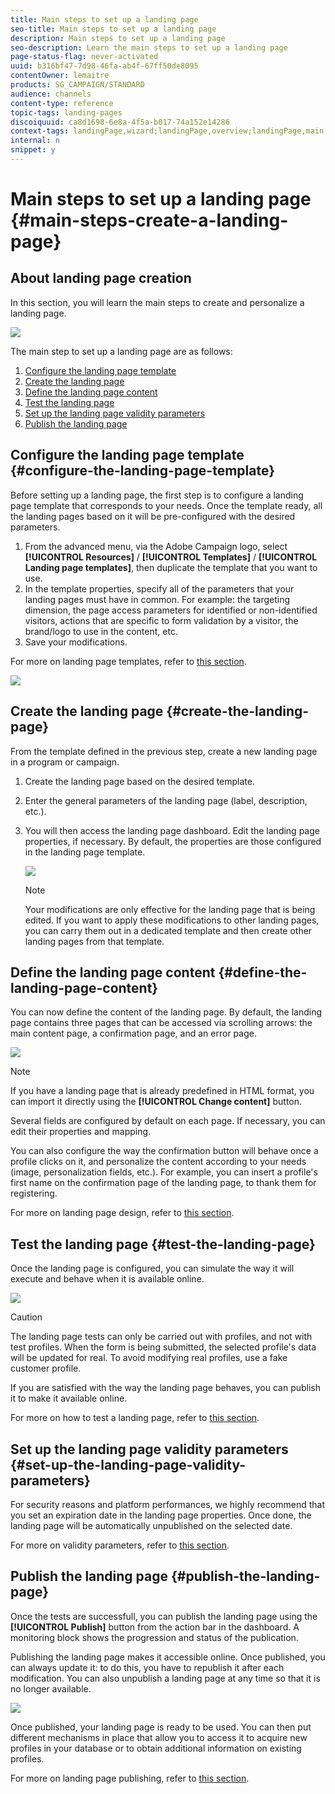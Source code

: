 ```yaml
---
title: Main steps to set up a landing page
seo-title: Main steps to set up a landing page
description: Main steps to set up a landing page
seo-description: Learn the main steps to set up a landing page
page-status-flag: never-activated
uuid: b316bf47-7d98-46fa-ab4f-67ff50de8095
contentOwner: lemaitre
products: SG_CAMPAIGN/STANDARD
audience: channels
content-type: reference
topic-tags: landing-pages
discoiquuid: ca8d1698-6e8a-4f5a-b017-74a152e14286
context-tags: landingPage,wizard;landingPage,overview;landingPage,main
internal: n
snippet: y
---
```


# Main steps to set up a landing page {#main-steps-create-a-landing-page}

## About landing page creation

In this section, you will learn the main steps to create and personalize a landing page.

![](assets/lp-steps-overview.png)

The main step to set up a landing page are as follows:

1. [Configure the landing page template](../../channels/main-steps-to-set-up-a-landing-page.md#configure-the-landing-page-template)
1. [Create the landing page](../../channels/main-steps-to-set-up-a-landing-page.md#create-the-landing-page)
1. [Define the landing page content](../../channels/main-steps-to-set-up-a-landing-page.md#define-the-landing-page-content)
1. [Test the landing page](../../channels/main-steps-to-set-up-a-landing-page.md#test-the-landing-page)
1. [Set up the landing page validity parameters](../../channels/main-steps-to-set-up-a-landing-page.md#set-up-the-landing-page-validity-parameters)
1. [Publish the landing page](../../channels/main-steps-to-set-up-a-landing-page.md#publish-the-landing-page)

## Configure the landing page template {#configure-the-landing-page-template}

Before setting up a landing page, the first step is to configure a landing page template that corresponds to your needs. Once the template ready, all the landing pages based on it will be pre-configured with the desired parameters.

1. From the advanced menu, via the Adobe Campaign logo, select **[!UICONTROL Resources]** / **[!UICONTROL Templates]** / **[!UICONTROL Landing page templates]**, then duplicate the template that you want to use.
1. In the template properties, specify all of the parameters that your landing pages must have in common. For example: the targeting dimension, the page access parameters for identified or non-identified visitors, actions that are specific to form validation by a visitor, the brand/logo to use in the content, etc.
1. Save your modifications.

For more on landing page templates, refer to [this section](../../channels/landing-pages/about-landing-pages.md).

![](assets/lp-steps1.png)

## Create the landing page {#create-the-landing-page}

From the template defined in the previous step, create a new landing page in a program or campaign.

1. Create the landing page based on the desired template.

1. Enter the general parameters of the landing page (label, description, etc.).

1. You will then access the landing page dashboard. Edit the landing page properties, if necessary. By default, the properties are those configured in the landing page template.

    ![](assets/lp-steps3.png)

    >[!NOTE]
    >
    >Your modifications are only effective for the landing page that is being edited. If you want to apply these modifications to other landing pages, you can carry them out in a dedicated template and then create other landing pages from that template.

## Define the landing page content {#define-the-landing-page-content}

You can now define the content of the landing page. By default, the landing page contains three pages that can be accessed via scrolling arrows: the main content page, a confirmation page, and an error page.

![](assets/lp-steps4.png)

>[!NOTE]
>
>If you have a landing page that is already predefined in HTML format, you can import it directly using the **[!UICONTROL Change content]** button.

Several fields are configured by default on each page. If necessary, you can edit their properties and mapping.

You can also configure the way the confirmation button will behave once a profile clicks on it, and personalize the content according to your needs (image, personalization fields, etc.). For example, you can insert a profile's first name on the confirmation page of the landing page, to thank them for registering.

For more on landing page design, refer to [this section](../../channels/landing-pages/designing-a-landing-page.md).

## Test the landing page {#test-the-landing-page}

Once the landing page is configured, you can simulate the way it will execute and behave when it is available online.

![](assets/lp-steps5.png)

>[!CAUTION]
>
>The landing page tests can only be carried out with profiles, and not with test profiles. When the form is being submitted, the selected profile's data will be updated for real. To avoid modifying real profiles, use a fake customer profile.

If you are satisfied with the way the landing page behaves, you can publish it to make it available online.

For more on how to test a landing page, refer to [this section](../../channels/landing-pages/sharing-a-landing-page.md#testing-the-landing-page-).

## Set up the landing page validity parameters {#set-up-the-landing-page-validity-parameters}

For security reasons and platform performances, we highly recommend that you set an expiration date in the landing page properties.
Once done, the landing page will be automatically unpublished on the selected date.

For more on validity parameters, refer to [this section](../../channels/landing-pages/sharing-a-landing-page.md#setting-up-validity-parameters).

## Publish the landing page {#publish-the-landing-page}

Once the tests are successfull, you can publish the landing page using the **[!UICONTROL Publish]** button from the action bar in the dashboard. A monitoring block shows the progression and status of the publication.

Publishing the landing page makes it accessible online. Once published, you can always update it: to do this, you have to republish it after each modification. You can also unpublish a landing page at any time so that it is no longer available.

![](assets/lp-steps6.png)

Once published, your landing page is ready to be used. You can then put different mechanisms in place that allow you to access it to acquire new profiles in your database or to obtain additional information on existing profiles.

For more on landing page publishing, refer to [this section](../../channels/landing-pages/sharing-a-landing-page.md#publishing-a-landing-page).
